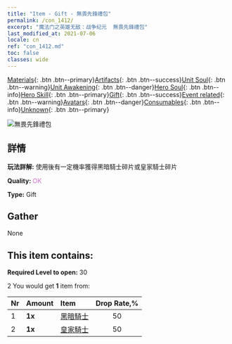 ```yaml
---
title: "Item - Gift - 無畏先鋒禮包"
permalink: /con_1412/
excerpt: "魔法门之英雄无敌：战争纪元  無畏先鋒禮包"
last_modified_at: 2021-07-06
locale: cn
ref: "con_1412.md"
toc: false
classes: wide
---
```

 [Materials](/ItemsCN/){: .btn .btn--primary}[Artifacts](/ItemsCN/Artifacts/){: .btn .btn--success}[Unit Soul](/ItemsCN/UnitSoul/){: .btn .btn--warning}[Unit Awakening](/ItemsCN/UnitAwakening/){: .btn .btn--danger}[Hero Soul](/ItemsCN/HeroSoul/){: .btn .btn--info}[Hero Skill](/ItemsCN/HeroSkill/){: .btn .btn--primary}[Gift](/ItemsCN/Gift/){: .btn .btn--success}[Event related](/ItemsCN/Events/){: .btn .btn--warning}[Avatars](/ItemsCN/Avatars/){: .btn .btn--danger}[Consumables](/ItemsCN/Consumables/){: .btn .btn--info}[Unknown](/ItemsCN/Unknown/){: .btn .btn--primary}

 ![無畏先鋒禮包](/images/t/i_907026.png)

## 詳情
 **玩法詳解:** 使用後有一定機率獲得黑暗騎士碎片或皇家騎士碎片

 **Quality:** <span style="color: #DA70D6">OK</span>

 **Type:** Gift

## Gather

  None

## This item contains:

 **Required Level to open:** 30

 2 You would get **1** item  from:

  | Nr | Amount |     Item    | Drop Rate,% |
  |:---|:-------|:------------|:---------:|
  | 1 |  **1x** | [黑暗騎士](/cn/Items/unt_213/) | 50 | 
  | 2 |  **1x** | [皇家騎士](/cn/Items/unt_195/) | 50 | 

